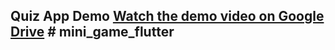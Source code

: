 ## Quiz App Demo [Watch the demo video on Google Drive](https://drive.google.com/file/d/1vQ08TUO1qRByavxneCdfzEF_p-smWP6B/view) # mini_game_flutter